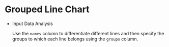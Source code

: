 # Grouped Line Chart

- Input Data Analysis

  Use the `names` column to differentiate different lines and then specify the groups to which each line belongs using the `groups` column.
